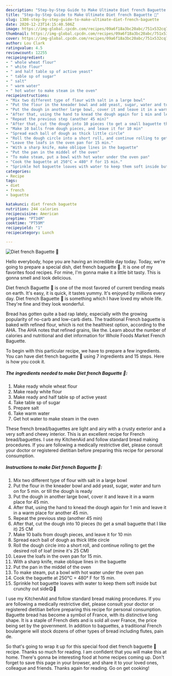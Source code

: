 ```yaml
---
description: "Step-by-Step Guide to Make Ultimate Diet french Baguette 🥖"
title: "Step-by-Step Guide to Make Ultimate Diet french Baguette 🥖"
slug: 1308-step-by-step-guide-to-make-ultimate-diet-french-baguette
date: 2020-12-23T14:15:40.506Z
image: https://img-global.cpcdn.com/recipes/09a6f18a3bc20abc/751x532cq70/diet-french-baguette-🥖-recipe-main-photo.jpg
thumbnail: https://img-global.cpcdn.com/recipes/09a6f18a3bc20abc/751x532cq70/diet-french-baguette-🥖-recipe-main-photo.jpg
cover: https://img-global.cpcdn.com/recipes/09a6f18a3bc20abc/751x532cq70/diet-french-baguette-🥖-recipe-main-photo.jpg
author: Lou Clark
ratingvalue: 4.5
reviewcount: 12255
recipeingredient:
- " whole wheat flour"
- " white flour"
- " and half table sp of active yeast"
- " table sp of sugar"
- " salt"
- " warm water"
- " hot water to make steam in the oven"
recipeinstructions:
- "Mix two different type of flour with salt in a large bowl"
- "Put the flour in the kneader bowl and add yeast, sugar, water and turn on for 5 min. or till the dough is ready"
- "Put the dough in another large bowl, cover it and leave it in a warm place for 45 min."
- "After that, using the hand to knead the dough again for 1 min and leave it in a warm place for another 45 min."
- "Repeat the previous step (another 45 min)"
- "After that, cut the dough into 10 pieces (to get a small baguette that I like it) 25 CM"
- "Make 10 balls from dough pieces, and leave it for 10 min"
- "Spread each ball of dough as thick little circle"
- "Roll the dough circle into a short roll, and continue rolling to get the desired roll of loaf (mine it&#39;s 25 CM)"
- "Leave the loafs in the oven pan for 15 min."
- "With a sharp knife, make oblique lines in the baguette"
- "Put the pan in the middel of the oven"
- "To make steam, put a bowl with hot water under the oven pan"
- "Cook the baguette at 250°C = 480° F for 15 min."
- "Sprinkle hot baguette loaves with water to keep them soft inside but crunchy out side😋🥖"
categories:
- Recipe
tags:
- diet
- french
- baguette

katakunci: diet french baguette 
nutrition: 244 calories
recipecuisine: American
preptime: "PT34M"
cooktime: "PT59M"
recipeyield: "1"
recipecategory: Lunch

---
```



![Diet french Baguette 🥖](https://img-global.cpcdn.com/recipes/09a6f18a3bc20abc/751x532cq70/diet-french-baguette-🥖-recipe-main-photo.jpg)

Hello everybody, hope you are having an incredible day today. Today, we're going to prepare a special dish, diet french baguette 🥖. It is one of my favorites food recipes. For mine, I'm gonna make it a little bit tasty. This is gonna smell and look delicious.

Diet french Baguette 🥖 is one of the most favored of current trending meals on earth. It's easy, it is quick, it tastes yummy. It's enjoyed by millions every day. Diet french Baguette 🥖 is something which I have loved my whole life. They're fine and they look wonderful.

Bread has gotten quite a bad rap lately, especially with the growing popularity of no-carb and low-carb diets. The traditional French baguette is baked with refined flour, which is not the healthiest option, according to the AHA. The AHA notes that refined grains, like the. Learn about the number of calories and nutritional and diet information for Whole Foods Market French Baguette.


To begin with this particular recipe, we have to prepare a few ingredients. You can have diet french baguette 🥖 using 7 ingredients and 15 steps. Here is how you cook it.

<!--inarticleads1-->

##### The ingredients needed to make Diet french Baguette 🥖:

1. Make ready  whole wheat flour
1. Make ready  white flour
1. Make ready  and half table sp of active yeast
1. Take  table sp of sugar
1. Prepare  salt
1. Take  warm water
1. Get  hot water to make steam in the oven


These french bread/baguettes are light and airy with a crusty exterior and a very soft and chewy interior. This is an excellent recipe for French bread/baguettes. I use my KitchenAid and follow standard bread making procedures. If you are following a medically restrictive diet, please consult your doctor or registered dietitian before preparing this recipe for personal consumption. 

<!--inarticleads2-->

##### Instructions to make Diet french Baguette 🥖:

1. Mix two different type of flour with salt in a large bowl
1. Put the flour in the kneader bowl and add yeast, sugar, water and turn on for 5 min. or till the dough is ready
1. Put the dough in another large bowl, cover it and leave it in a warm place for 45 min.
1. After that, using the hand to knead the dough again for 1 min and leave it in a warm place for another 45 min.
1. Repeat the previous step (another 45 min)
1. After that, cut the dough into 10 pieces (to get a small baguette that I like it) 25 CM
1. Make 10 balls from dough pieces, and leave it for 10 min
1. Spread each ball of dough as thick little circle
1. Roll the dough circle into a short roll, and continue rolling to get the desired roll of loaf (mine it&#39;s 25 CM)
1. Leave the loafs in the oven pan for 15 min.
1. With a sharp knife, make oblique lines in the baguette
1. Put the pan in the middel of the oven
1. To make steam, put a bowl with hot water under the oven pan
1. Cook the baguette at 250°C = 480° F for 15 min.
1. Sprinkle hot baguette loaves with water to keep them soft inside but crunchy out side😋🥖


I use my KitchenAid and follow standard bread making procedures. If you are following a medically restrictive diet, please consult your doctor or registered dietitian before preparing this recipe for personal consumption. Baguette bread has become a symbol of France, with its distinctive long shape. It is a staple of French diets and is sold all over France, the price being set by the government. In addition to baguettes, a traditional French boulangerie will stock dozens of other types of bread including flutes, pain de. 

So that's going to wrap it up for this special food diet french baguette 🥖 recipe. Thanks so much for reading. I am confident that you will make this at home. There's gonna be interesting food at home recipes coming up. Don't forget to save this page in your browser, and share it to your loved ones, colleague and friends. Thanks again for reading. Go on get cooking!
